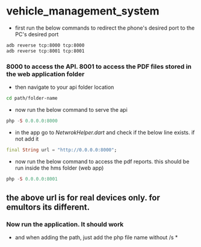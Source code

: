 # vehicle_management_system

- first run the below commands to redirect the phone's desired port to the PC's desired port

```bash
adb reverse tcp:8000 tcp:8000
adb reverse tcp:8001 tcp:8001
```

### 8000 to access the API. 8001 to access the PDF files stored in the web application folder
- then navigate to your api folder location

```bash
cd path/folder-name
```

- now run the below command to serve the api

```php
php -S 0.0.0.0:8000
```

- in the app go to *NetwrokHelper.dart* and check if the below line exists. if not add it

```dart
final String url = "http://0.0.0.0:8000";
```

- now run the below command to access the pdf reports. this should be run inside the hms folder (web app)

```php
php -S 0.0.0.0:8001
```

## the above url is for real devices only. for emultors its different.

### Now run the application. It should work 

* and when adding the path, just add the php file name without /s *

